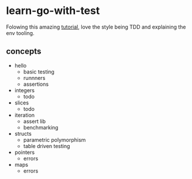 # learn-go-with-test

Folowing this amazing [tutorial](https://quii.gitbook.io/learn-go-with-tests/), love the style being TDD and explaining the env tooling.

## concepts

- hello
  - basic testing
  - runnners
  - assertions
- integers
  - todo
- slices
  - todo
- iteration
  - assert lib
  - benchmarking 
- structs
  - parametric polymorphism
  - table driven testing
- pointers
  - errors
- maps
  - errors
